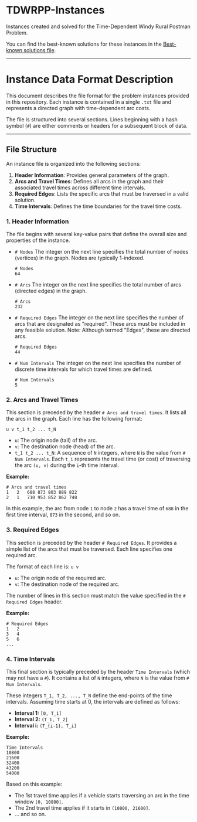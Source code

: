 # TDWRPP-Instances
Instances created and solved for the Time-Dependent Windy Rural Postman Problem. 

You can find the best-known solutions for these instances in the [Best-known solutions file](Instances-bks.txt).

---

# Instance Data Format Description

This document describes the file format for the problem instances provided in this repository. Each instance is contained in a single `.txt` file and represents a directed graph with time-dependent arc costs.

The file is structured into several sections. Lines beginning with a hash symbol (`#`) are either comments or headers for a subsequent block of data.

---

## File Structure

An instance file is organized into the following sections:

1.  **Header Information**: Provides general parameters of the graph.
2.  **Arcs and Travel Times**: Defines all arcs in the graph and their associated travel times across different time intervals.
3.  **Required Edges**: Lists the specific arcs that must be traversed in a valid solution.
4.  **Time Intervals**: Defines the time boundaries for the travel time costs.

### 1. Header Information

The file begins with several key-value pairs that define the overall size and properties of the instance.

*   `# Nodes`
    The integer on the next line specifies the total number of nodes (vertices) in the graph. Nodes are typically 1-indexed.
    ```
    # Nodes
    64
    ```

*   `# Arcs`
    The integer on the next line specifies the total number of arcs (directed edges) in the graph.
    ```
    # Arcs
    232
    ```

*   `# Required Edges`
    The integer on the next line specifies the number of arcs that are designated as "required". These arcs must be included in any feasible solution. Note: Although termed "Edges", these are directed arcs.
    ```
    # Required Edges
    44
    ```

*   `# Num Intervals`
    The integer on the next line specifies the number of discrete time intervals for which travel times are defined.
    ```
    # Num Intervals
    5
    ```

### 2. Arcs and Travel Times

This section is preceded by the header `# Arcs and travel times`. It lists all the arcs in the graph. Each line has the following format:

`u v t_1 t_2 ... t_N`

-   `u`: The origin node (tail) of the arc.
-   `v`: The destination node (head) of the arc.
-   `t_1 t_2 ... t_N`: A sequence of `N` integers, where `N` is the value from `# Num Intervals`. Each `t_i` represents the travel time (or cost) of traversing the arc `(u, v)` during the `i`-th time interval.

**Example:**
```
# Arcs and travel times
1	2	688	873	803	889	822
2	1	710	953	852	862	748
```
In this example, the arc from node `1` to node `2` has a travel time of `688` in the first time interval, `873` in the second, and so on.

### 3. Required Edges

This section is preceded by the header `# Required Edges`. It provides a simple list of the arcs that must be traversed. Each line specifies one required arc.

The format of each line is:
`u v`

-   `u`: The origin node of the required arc.
-   `v`: The destination node of the required arc.

The number of lines in this section must match the value specified in the `# Required Edges` header.

**Example:**
```
# Required Edges
1	2
3	4
5	6
...
```

### 4. Time Intervals

This final section is typically preceded by the header `Time Intervals` (which may not have a `#`). It contains a list of `N` integers, where `N` is the value from `# Num Intervals`.

These integers `T_1, T_2, ..., T_N` define the end-points of the time intervals. Assuming time starts at 0, the intervals are defined as follows:

-   **Interval 1:** `[0, T_1]`
-   **Interval 2:** `(T_1, T_2]`
-   **Interval i:** `(T_{i-1}, T_i]`

**Example:**
```
Time Intervals
10800
21600
32400
43200
54000
```
Based on this example:
- The 1st travel time applies if a vehicle starts traversing an arc in the time window `[0, 10800]`.
- The 2nd travel time applies if it starts in `(10800, 21600]`.
- ... and so on.
